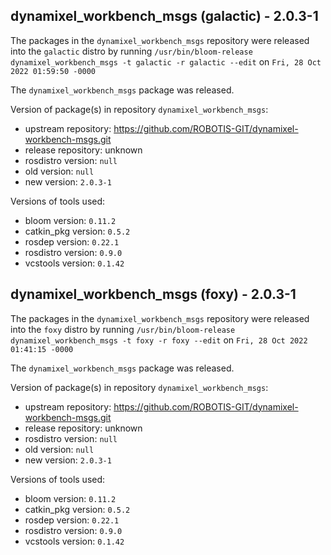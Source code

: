 ## dynamixel_workbench_msgs (galactic) - 2.0.3-1

The packages in the `dynamixel_workbench_msgs` repository were released into the `galactic` distro by running `/usr/bin/bloom-release dynamixel_workbench_msgs -t galactic -r galactic --edit` on `Fri, 28 Oct 2022 01:59:50 -0000`

The `dynamixel_workbench_msgs` package was released.

Version of package(s) in repository `dynamixel_workbench_msgs`:

- upstream repository: https://github.com/ROBOTIS-GIT/dynamixel-workbench-msgs.git
- release repository: unknown
- rosdistro version: `null`
- old version: `null`
- new version: `2.0.3-1`

Versions of tools used:

- bloom version: `0.11.2`
- catkin_pkg version: `0.5.2`
- rosdep version: `0.22.1`
- rosdistro version: `0.9.0`
- vcstools version: `0.1.42`


## dynamixel_workbench_msgs (foxy) - 2.0.3-1

The packages in the `dynamixel_workbench_msgs` repository were released into the `foxy` distro by running `/usr/bin/bloom-release dynamixel_workbench_msgs -t foxy -r foxy --edit` on `Fri, 28 Oct 2022 01:41:15 -0000`

The `dynamixel_workbench_msgs` package was released.

Version of package(s) in repository `dynamixel_workbench_msgs`:

- upstream repository: https://github.com/ROBOTIS-GIT/dynamixel-workbench-msgs.git
- release repository: unknown
- rosdistro version: `null`
- old version: `null`
- new version: `2.0.3-1`

Versions of tools used:

- bloom version: `0.11.2`
- catkin_pkg version: `0.5.2`
- rosdep version: `0.22.1`
- rosdistro version: `0.9.0`
- vcstools version: `0.1.42`


